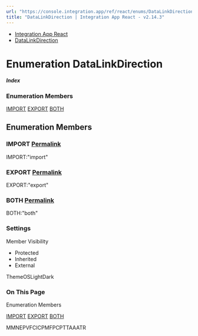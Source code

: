 ```yaml
---
url: "https://console.integration.app/ref/react/enums/DataLinkDirection.html"
title: "DataLinkDirection | Integration App React - v2.14.3"
---
```


- [Integration App React](https://console.integration.app/ref/react/index.html)
- [DataLinkDirection](https://console.integration.app/ref/react/enums/DataLinkDirection.html)

# Enumeration DataLinkDirection

##### Index

### Enumeration Members

[IMPORT](https://console.integration.app/ref/react/enums/DataLinkDirection.html#import) [EXPORT](https://console.integration.app/ref/react/enums/DataLinkDirection.html#export) [BOTH](https://console.integration.app/ref/react/enums/DataLinkDirection.html#both)

## Enumeration Members

### IMPORT [Permalink](https://console.integration.app/ref/react/enums/DataLinkDirection.html\#import)

IMPORT:"import"

### EXPORT [Permalink](https://console.integration.app/ref/react/enums/DataLinkDirection.html\#export)

EXPORT:"export"

### BOTH [Permalink](https://console.integration.app/ref/react/enums/DataLinkDirection.html\#both)

BOTH:"both"

### Settings

Member Visibility

- Protected
- Inherited
- External

ThemeOSLightDark

### On This Page

Enumeration Members

[IMPORT](https://console.integration.app/ref/react/enums/DataLinkDirection.html#import) [EXPORT](https://console.integration.app/ref/react/enums/DataLinkDirection.html#export) [BOTH](https://console.integration.app/ref/react/enums/DataLinkDirection.html#both)

MMNEPVFCICPMFPCPTTAAATR